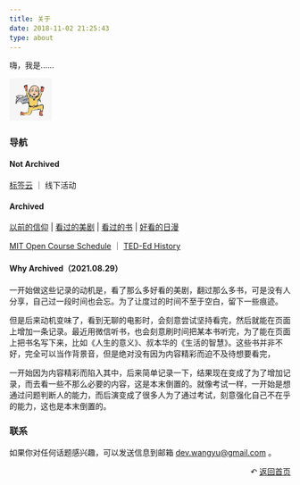 ```yaml
---
title: 关于
date: 2018-11-02 21:25:43
type: about
---
```


嗨，我是……

<img src="img/avatar.jpg" 
  width="15%" 
  style="margin-left:0;" 
  class="no-shadow">

### 导航

#### Not Archived

[标签云](/tags) ｜ 线下活动

#### Archived

[以前的信仰](/pages/said-before) | [看过的美剧](/pages/tv-us) | [看过的书](/pages/books-read) | [好看的日漫](/pages/tv-jp)

[MIT Open Course Schedule](/pages/mit-open-course-schedule) ｜ [TED-Ed History](/pages/ted-ed-history)

#### Why Archived（2021.08.29）

一开始做这些记录的动机是，看了那么多好看的美剧，翻过那么多书，可是没有人分享，自己过一段时间也会忘。为了让度过的时间不至于空白，留下一些痕迹。

但是后来动机变味了，看到无聊的电影时，会刻意尝试坚持看完，然后就能在页面上增加一条记录。最近用微信听书，也会刻意刷时间把某本书听完，为了能在页面上把书名写下来，比如《人生的意义》、叔本华的《生活的智慧》。这些书并非不好，完全可以当作背景音，但是绝对没有因为内容精彩而迫不及待想要看完，

一开始因为内容精彩而陷入其中，后来简单记录一下，结果现在变成了为了增加记录，而去看一些不那么必要的内容，这是本末倒置的。就像考试一样，一开始是想通过问题判断人的能力，而后演变成了很多人为了通过考试，刻意强化自己不在乎的能力，这也是本末倒置的。



### 联系

如果你对任何话题感兴趣，可以发送信息到邮箱 dev.wangyu@gmail.com 。

<div style="text-align: right;">
  ↶ <a href="/">返回首页</a>
</div>
